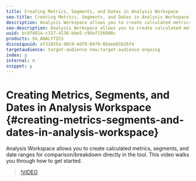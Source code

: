 ```yaml
---
title: Creating Metrics, Segments, and Dates in Analysis Workspace
seo-title: Creating Metrics, Segments, and Dates in Analysis Workspace - Adobe Analytics
description: Analysis Workspace allows you to create calculated metrics, segments, and date ranges for comparison/breakdown directly in the tool. This video walks you through how to get started.
seo-description: Analysis Workspace allows you to create calculated metrics, segments, and date ranges for comparison/breakdown directly in the tool. This video walks you through how to get started. - Adobe Analytics
uuid: bc974814-c157-4136-bbe5-c99af156990c
products: SG_ANALYTICS
discoiquuid: ef31025a-90c9-4df0-84f9-85eee65b26f4
targetaudience: target-audience new;target-audience ongoing
index: y
internal: n
snippet: y
---
```


# Creating Metrics, Segments, and Dates in Analysis Workspace {#creating-metrics-segments-and-dates-in-analysis-workspace}

Analysis Workspace allows you to create calculated metrics, segments, and date ranges for comparison/breakdown directly in the tool. This video walks you through how to get started.

>[!VIDEO](https://video.tv.adobe.com/v/23979/?quality=12)
